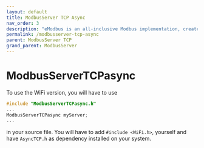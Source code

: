```yaml
---
layout: default
title: ModbusServer TCP Async
nav_order: 3
description: "eModbus is an all-inclusive Modbus implementation, created for ESP32 and Arduino"
permalink: /modbusserver-tcp-async
parent: ModbusServer TCP
grand_parent: ModbusServer
---
```


# ModbusServerTCPasync
To use the WiFi version, you will have to use
```cpp
#include "ModbusServerTCPasync.h"
...
ModbusServerTCPasync myServer;
...
```
in your source file. You will have to add `#include <WiFi.h>`, yourself and have `AsyncTCP.h` as dependency installed on your system.
